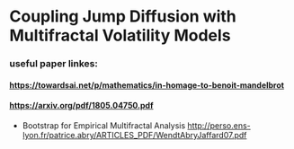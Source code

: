 # Coupling Jump Diffusion with Multifractal Volatility Models


### useful paper linkes:
#### https://towardsai.net/p/mathematics/in-homage-to-benoit-mandelbrot
#### https://arxiv.org/pdf/1805.04750.pdf


- Bootstrap for Empirical Multifractal Analysis
http://perso.ens-lyon.fr/patrice.abry/ARTICLES_PDF/WendtAbryJaffard07.pdf
